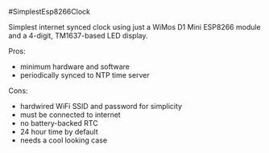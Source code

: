 #SimplestEsp8266Clock

Simplest internet synced clock using just a WiMos D1 Mini ESP8266 module and a 4-digit, TM1637-based LED display.

Pros:
- minimum hardware and software
- periodically synced to NTP time server

Cons:
- hardwired WiFi SSID and password for simplicity
- must be connected to internet
- no battery-backed RTC
- 24 hour time by default
- needs a cool looking case
